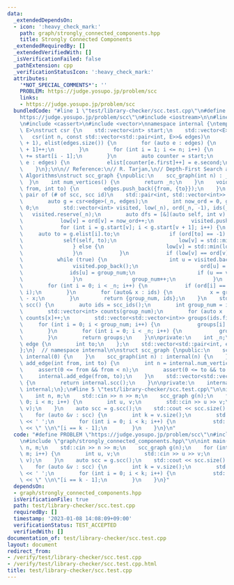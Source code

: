 ```yaml
---
data:
  _extendedDependsOn:
  - icon: ':heavy_check_mark:'
    path: graph/strongly_connected_components.hpp
    title: Strongly Connected Components
  _extendedRequiredBy: []
  _extendedVerifiedWith: []
  _isVerificationFailed: false
  _pathExtension: cpp
  _verificationStatusIcon: ':heavy_check_mark:'
  attributes:
    '*NOT_SPECIAL_COMMENTS*': ''
    PROBLEM: https://judge.yosupo.jp/problem/scc
    links:
    - https://judge.yosupo.jp/problem/scc
  bundledCode: "#line 1 \"test/library-checker/scc.test.cpp\"\n#define PROBLEM \"\
    https://judge.yosupo.jp/problem/scc\"\n#include <iostream>\n\n#line 2 \"graph/strongly_connected_components.hpp\"\
    \n#include <cassert>\n#include <vector>\nnamespace internal {\ntemplate <class\
    \ E>\nstruct csr {\n    std::vector<int> start;\n    std::vector<E> elist;\n \
    \   csr(int n, const std::vector<std::pair<int, E>>& edges)\n        : start(n\
    \ + 1), elist(edges.size()) {\n        for (auto e : edges) {\n            start[e.first\
    \ + 1]++;\n        }\n        for (int i = 1; i <= n; i++) {\n            start[i]\
    \ += start[i - 1];\n        }\n        auto counter = start;\n        for (auto\
    \ e : edges) {\n            elist[counter[e.first]++] = e.second;\n        }\n\
    \    }\n};\n\n// Reference:\n// R. Tarjan,\n// Depth-First Search and Linear Graph\
    \ Algorithms\nstruct scc_graph {\npublic:\n    scc_graph(int n) : _n(n) {\n  \
    \  }\n    int num_vertices() {\n        return _n;\n    }\n    void add_edge(int\
    \ from, int to) {\n        edges.push_back({from, {to}});\n    }\n    // @return\
    \ pair of (# of scc, scc id)\n    std::pair<int, std::vector<int>> scc_ids() {\n\
    \        auto g = csr<edge>(_n, edges);\n        int now_ord = 0, group_num =\
    \ 0;\n        std::vector<int> visited, low(_n), ord(_n, -1), ids(_n);\n     \
    \   visited.reserve(_n);\n        auto dfs = [&](auto self, int v) -> void {\n\
    \            low[v] = ord[v] = now_ord++;\n            visited.push_back(v);\n\
    \            for (int i = g.start[v]; i < g.start[v + 1]; i++) {\n           \
    \     auto to = g.elist[i].to;\n                if (ord[to] == -1) {\n       \
    \             self(self, to);\n                    low[v] = std::min(low[v], low[to]);\n\
    \                } else {\n                    low[v] = std::min(low[v], ord[to]);\n\
    \                }\n            }\n            if (low[v] == ord[v]) {\n     \
    \           while (true) {\n                    int u = visited.back();\n    \
    \                visited.pop_back();\n                    ord[u] = _n;\n     \
    \               ids[u] = group_num;\n                    if (u == v) break;\n\
    \                }\n                group_num++;\n            }\n        };\n\
    \        for (int i = 0; i < _n; i++) {\n            if (ord[i] == -1) dfs(dfs,\
    \ i);\n        }\n        for (auto& x : ids) {\n            x = group_num - 1\
    \ - x;\n        }\n        return {group_num, ids};\n    }\n    std::vector<std::vector<int>>\
    \ scc() {\n        auto ids = scc_ids();\n        int group_num = ids.first;\n\
    \        std::vector<int> counts(group_num);\n        for (auto x : ids.second)\
    \ counts[x]++;\n        std::vector<std::vector<int>> groups(ids.first);\n   \
    \     for (int i = 0; i < group_num; i++) {\n            groups[i].reserve(counts[i]);\n\
    \        }\n        for (int i = 0; i < _n; i++) {\n            groups[ids.second[i]].push_back(i);\n\
    \        }\n        return groups;\n    }\n\nprivate:\n    int _n;\n    struct\
    \ edge {\n        int to;\n    };\n    std::vector<std::pair<int, edge>> edges;\n\
    };\n}  // namespace internal\n\nstruct scc_graph {\npublic:\n    scc_graph() :\
    \ internal(0) {\n    }\n    scc_graph(int n) : internal(n) {\n    }\n\n    void\
    \ add_edge(int from, int to) {\n        int n = internal.num_vertices();\n   \
    \     assert(0 <= from && from < n);\n        assert(0 <= to && to < n);\n   \
    \     internal.add_edge(from, to);\n    }\n    std::vector<std::vector<int>> scc()\
    \ {\n        return internal.scc();\n    }\n\nprivate:\n    internal::scc_graph\
    \ internal;\n};\n#line 5 \"test/library-checker/scc.test.cpp\"\n\nint main() {\n\
    \    int n, m;\n    std::cin >> n >> m;\n    scc_graph g(n);\n    for (int i =\
    \ 0; i < m; i++) {\n        int u, v;\n        std::cin >> u >> v;\n        g.add_edge(u,\
    \ v);\n    }\n    auto scc = g.scc();\n    std::cout << scc.size() << '\\n';\n\
    \    for (auto &v : scc) {\n        int k = v.size();\n        std::cout << k\
    \ << ' ';\n        for (int i = 0; i < k; i++) {\n            std::cout << v[i]\
    \ << \" \\n\"[i == k - 1];\n        }\n    }\n}\n"
  code: "#define PROBLEM \"https://judge.yosupo.jp/problem/scc\"\n#include <iostream>\n\
    \n#include \"graph/strongly_connected_components.hpp\"\n\nint main() {\n    int\
    \ n, m;\n    std::cin >> n >> m;\n    scc_graph g(n);\n    for (int i = 0; i <\
    \ m; i++) {\n        int u, v;\n        std::cin >> u >> v;\n        g.add_edge(u,\
    \ v);\n    }\n    auto scc = g.scc();\n    std::cout << scc.size() << '\\n';\n\
    \    for (auto &v : scc) {\n        int k = v.size();\n        std::cout << k\
    \ << ' ';\n        for (int i = 0; i < k; i++) {\n            std::cout << v[i]\
    \ << \" \\n\"[i == k - 1];\n        }\n    }\n}"
  dependsOn:
  - graph/strongly_connected_components.hpp
  isVerificationFile: true
  path: test/library-checker/scc.test.cpp
  requiredBy: []
  timestamp: '2023-01-08 14:08:09+09:00'
  verificationStatus: TEST_ACCEPTED
  verifiedWith: []
documentation_of: test/library-checker/scc.test.cpp
layout: document
redirect_from:
- /verify/test/library-checker/scc.test.cpp
- /verify/test/library-checker/scc.test.cpp.html
title: test/library-checker/scc.test.cpp
---
```

